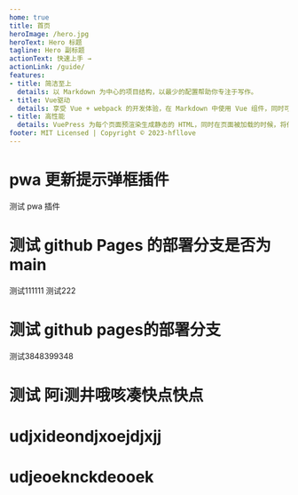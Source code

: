 ```yaml
---
home: true
title: 首页
heroImage: /hero.jpg
heroText: Hero 标题
tagline: Hero 副标题
actionText: 快速上手 →
actionLink: /guide/
features:
- title: 简洁至上
  details: 以 Markdown 为中心的项目结构，以最少的配置帮助你专注于写作。
- title: Vue驱动
  details: 享受 Vue + webpack 的开发体验，在 Markdown 中使用 Vue 组件，同时可以使用 Vue 来开发自定义主题。
- title: 高性能
  details: VuePress 为每个页面预渲染生成静态的 HTML，同时在页面被加载的时候，将作为 SPA 运行。
footer: MIT Licensed | Copyright © 2023-hfllove
---
```


# pwa 更新提示弹框插件
测试 pwa 插件

# 测试 github Pages 的部署分支是否为 main
测试111111
测试222
# 测试 github pages的部署分支
测试3848399348
# 测试 阿i测井哦咳凑快点快点
# udjxideondjxoejdjxjj
# udjeoeknckdeooek

